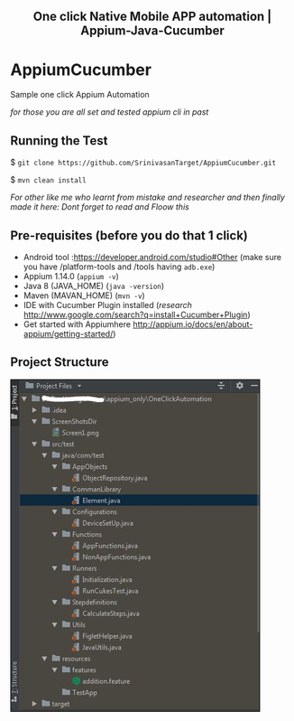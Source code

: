 <h2 align="center">
	One click Native Mobile APP automation | Appium-Java-Cucumber
</h2>


# AppiumCucumber
Sample one click Appium Automation

_for those you are all set and tested appium cli in past_
## Running the Test
$ `git clone https://github.com/SrinivasanTarget/AppiumCucumber.git `

$ `mvn clean install`

_For other like me who learnt from mistake and researcher and then finally made it here: Dont forget to read and Floow this_

## Pre-requisites (before you do that 1 click)
* Android tool :https://developer.android.com/studio#Other (make sure you have /platform-tools and /tools having `adb.exe`)
* Appium 1.14.0 (`appium -v`)
* Java 8 (JAVA_HOME) (`java -version`)
* Maven (MAVAN_HOME) (`mvn -v`)
* IDE with Cucumber Plugin installed (_research_ http://www.google.com/search?q=install+Cucumber+Plugin)
* Get started with Appiumhere http://appium.io/docs/en/about-appium/getting-started/)

## Project Structure

![image](./wiki/images/projStructure_v0.0.2JPG.JPG)



